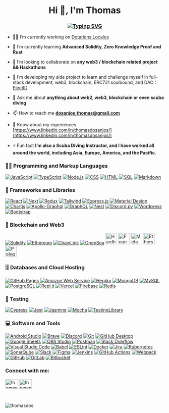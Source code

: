 <h1 align="center">Hi 👋, I'm <strong>Thomas</strong></h1>
<h3 align="center"> 
<a href="https://git.io/typing-svg"><img src="https://readme-typing-svg.herokuapp.com?font=Poppins&size=30&duration=2500&color=FFDE44&center=true&vCenter=true&multiline=true&repeat=false&width=620&height=100&lines=+A+passionate+Full+Stack+Web+Developer;%26%26+Blockchain+Developer" alt="Typing SVG" /></a>
</h3>

- 👨‍💻 I’m currently working on [Dotations Locales](https://gitlab.com/incubateur-territoires/startups/dotations-locales/dotations-locales-app)

- 🧠 I’m currently learning **Advanced Solidity, Zero Knowledge Proof and Rust**

- 🤝 I’m looking to collaborate on **any web3 / blockchain related project && Hackathons**

- 🌱 I’m developing my side project to learn and challenge myself in full-stack development, web3, blockchain, ERC721 soulbound, and DAO : [ElectID](https://github.com/ThomasDos/ElectID)

- 💬 Ask me about **anything about web2, web3, blockchain or even scuba diving**

- 📫 How to reach me **dosanjos.thomas@gmail.com**

- 📄 Know about my experiences [https://www.linkedin.com/in/thomasdosanjos/](https://www.linkedin.com/in/thomasdosanjos/)

- ⚡ Fun fact **I’m also a Scuba Diving Instructor, and I have worked all around the world, including Asia, Europe, America, and the Pacific.**



<h3>👨‍💻 Programming and Markup Languages</h3>

  <p>
      <a href="https://github.com/search?q=user%3AThomasDos+language%3Ajavascript"><img alt="JavaScript" src="https://img.shields.io/badge/JavaScript-F7DF1E.svg?logo=javascript&logoColor=black"></a>
      <a href="https://github.com/search?q=user%3AThomasDos+language%3AtypeScript"><img alt="TypeScript" src="https://img.shields.io/badge/TypeScript-007ACC.svg?logo=typescript&logoColor=white"></a>
      <a href="https://github.com/search?q=user%3AThomasDos+language%3Ajavascript"><img alt="Node.js" src="https://img.shields.io/badge/Node.js-43853D.svg?logo=node.js&logoColor=white"></a>
      <a href="https://github.com/search?q=user%3AThomasDos+language%3Acss"><img alt="CSS" src="https://img.shields.io/badge/CSS-1572B6.svg?logo=css3&logoColor=white"></a>
      <a href="https://github.com/search?q=user%3AThomasDos+language%3Ahtml"><img alt="HTML" src="https://img.shields.io/badge/HTML-E34F26.svg?logo=html5&logoColor=white"></a>
      <a href="https://github.com/search?q=user%3AThomasDos+language%3Asql"><img alt="SQL" src="https://custom-icon-badges.demolab.com/badge/SQL-025E8C.svg?logo=database&logoColor=white"></a>
      <a href="https://github.com/search?q=user%3AThomasDos+language%3Amarkdown"><img alt="Markdown" src="https://img.shields.io/badge/Markdown-000000.svg?logo=markdown&logoColor=white"></a>
  </p>


<h3>🧰 Frameworks and Libraries</h3>

  <p>
      <a href="https://github.com/search?q=user%3AThomasDos+language%3Atsx"><img alt="React" src="https://img.shields.io/badge/React-20232a.svg?logo=react&logoColor=%2361DAFB"></a>
      <a href="https://github.com/search?q=user%3AThomasDos+language%3Atsx"><img alt="Next" src="https://img.shields.io/badge/Next.js-000?logo=nextdotjs&logoColor=fff&style=Flat"></a>
      <a href="#"><img alt="Redux" src="https://img.shields.io/badge/redux-%23593d88.svg?style=flat&logo=redux&logoColor=white"></a>  
      <a href="#"><img alt="Tailwind" src="https://img.shields.io/badge/tailwindcss-%2338B2AC.svg?style=Flat&logo=tailwind-css&logoColor=white"></a>
      <a href="#"><img alt="Express.js" src="https://img.shields.io/badge/Express.js-404d59.svg?logo=express&logoColor=white"></a>
      <a href="#"><img alt="Material Design" src="https://img.shields.io/badge/Material%20Design-0081CB.svg?logo=material-design&logoColor=white"></a>
      <a href="#"><img alt="Chartjs" src="https://img.shields.io/badge/chart.js-F5788D.svg?style=flat&logo=chart.js&logoColor=white"></a>
      <a href="#"><img alt="Apollo-Graphql" src="https://img.shields.io/badge/-ApolloGraphQL-311C87?style=flat&logo=apollo-graphql"></a>
      <a href="#"><img alt="GraphQL" src="https://img.shields.io/badge/-GraphQL-E10098?style=flat&logo=graphql&logoColor=white"></a>
      <a href="#"><img alt="Nest" src="https://img.shields.io/badge/nestjs-%23E0234E.svg?style=flat&logo=nestjs&logoColor=white"></a>
      <a href="#"><img alt="Discord.py" src="https://custom-icon-badges.demolab.com/badge/Discord.py-0d1620.svg?logo=dpy"></a>
      <a href="#"><img alt="Wordpress" src="https://img.shields.io/badge/Wordpress-21759B?logo=wordpress&logoColor=white"></a>
      <a href="#"><img alt="Bootstrap" src="https://img.shields.io/badge/Bootstrap-7952B3.svg?logo=bootstrap&logoColor=white"></a>
  </p>


<h3>🔗 Blockchain and Web3</h3>

  <p>
    <a href="#"><img alt="Solidity" src="https://img.shields.io/badge/Solidity-%23363636.svg?style=flat&logo=solidity&logoColor=white"></a>
    <a href="#"><img alt="Ethereum" src="https://img.shields.io/badge/Ethereum-3C3C3D?style=flat&logo=Ethereum&logoColor=white"></a>
    <a href="#"><img alt="ChainLink" src="https://img.shields.io/badge/Chainlink-375BD2?style=flat&logo=Chainlink&logoColor=white"></a>
    <a href="#"><img alt="OpenSea" src="https://img.shields.io/badge/OpenSea-%232081E2.svg?style=flat&logo=opensea&logoColor=white"></a>
    <a href="https://hardhat.org/" target="_blank" rel="noreferrer"><img src="https://raw.githubusercontent.com/danielcranney/readme-generator/main/public/icons/skills/hardhat-colored.svg" width="36" height="36" alt="Hardhat" /></a>
    <a href="https://book.getfoundry.sh/" target="_blank" rel="noreferrer"><img src="https://assets-global.website-files.com/6364e65656ab107e465325d2/637aed6751438b58df4f23db_vsOHSnFCWFd7F4FKD3WyqVs5OL1bbnm-OYI7HxjENC8.png" width="36" height="36" alt="Foundry" /></a>
    <a href="https://metamask.io/" target="_blank" rel="noreferrer"><img src="https://raw.githubusercontent.com/danielcranney/readme-generator/main/public/icons/skills/metamask-colored.svg" width="36" height="36" alt="MetaMask" /></a>
    <a href="https://ethers.io" target="_blank" rel="noreferrer"><img src="https://raw.githubusercontent.com/danielcranney/readme-generator/main/public/icons/skills/ethers-colored.svg" width="36" height="36" alt="Ethers" /></a>
    <a href="https://polygon.technology/" target="_blank" rel="noreferrer"><img src="https://raw.githubusercontent.com/danielcranney/readme-generator/main/public/icons/skills/polygon-colored.svg" width="36" height="36" alt="Polygon" /></a>
  </p>


<h3>🗄️ Databases and Cloud Hosting</h3>

  <p>
    <a href="#"><img alt="GitHub Pages" src="https://img.shields.io/badge/GitHub%20Pages-327FC7.svg?logo=github&logoColor=white"></a>
    <a href="#"><img alt="Amazon Web Service" src="https://img.shields.io/badge/AWS-%23FF9900.svg?style=flat&logo=amazon-aws&logoColor=white"></a>
    <a href="#"><img alt="Heroku" src="https://img.shields.io/badge/Heroku-430098.svg?logo=heroku&logoColor=white"></a>
    <a href="#"><img alt="MongoDB" src ="https://img.shields.io/badge/MongoDB-4ea94b.svg?logo=mongodb&logoColor=white"></a>
    <a href="#"><img alt="MySQL" src="https://img.shields.io/badge/MySQL-00f.svg?logo=mysql&logoColor=white"></a>
    <a href="#"><img alt="PostgreSQL" src ="https://img.shields.io/badge/PostgreSQL-316192.svg?logo=postgresql&logoColor=white"></a>
    <a href="#"><img alt="Repl.it" src="https://img.shields.io/badge/Repl.it-0D101E.svg?logo=Replit&logoColor=white"></a>
    <a href="#"><img alt="Vercel" src="https://img.shields.io/badge/Vercel-000000.svg?logo=vercel&logoColor=white"></a>
    <a href="#"><img alt="Firebase" src="https://img.shields.io/badge/Firebase-039BE5?style=flat&logo=Firebase&logoColor=white"></a>
    <a href="#"><img alt="Redis" src="https://img.shields.io/badge/redis-%23DD0031.svg?style=flat&logo=redis&logoColor=white"></a>
</p>

<h3>🧪 Testing</h3>

<p>
    <a href="#"><img alt="Cypress" src="https://img.shields.io/badge/-cypress-%23E5E5E5?style=flat&logo=cypress&logoColor=058a5e"></a>
    <a href="#"><img alt="Jest" src="https://img.shields.io/badge/-jest-%23C21325?style=flat&logo=jest&logoColor=white"></a>
    <a href="#"><img alt="Jasmine" src="https://img.shields.io/badge/-Jasmine-%238A4182?style=flat&logo=Jasmine&logoColor=white"></a>
    <a href="#"><img alt="Mocha" src="https://img.shields.io/badge/-mocha-%238D6748?style=flat&logo=mocha&logoColor=white"></a>
    <a href="#"><img alt="TestingLibrary" src="https://img.shields.io/badge/-TestingLibrary-%23E33332?style=flat&logo=testing-library&logoColor=white"></a>
</p>  




<h3>💻 Software and Tools</h3>

<p>
    <a href="#"><img alt="Android Studio" src="https://img.shields.io/badge/Android%20Studio-008678.svg?logo=android-studio&logoColor=white"></a>
    <a href="#"><img alt="Brave" src="https://img.shields.io/badge/-Brave-FB542B?logo=brave&logoColor=white"></a>
    <a href="#"><img alt="Discord" src="https://img.shields.io/badge/-Discord-5865F2.svg?logo=discord&logoColor=white"></a>
    <a href="#"><img alt="Git" src="https://img.shields.io/badge/Git-F05033.svg?logo=git&logoColor=white"></a>
    <a href="#"><img alt="GitHub Desktop" src="https://img.shields.io/badge/GitHub%20Desktop-8034A9.svg?logo=github&logoColor=white"></a>
    <a href="#"><img alt="Google Sheets" src="https://img.shields.io/badge/Sheets-34A853.svg?logo=google%20sheets&logoColor=white"></a>
    <a href="#"><img alt="OBS Studio" src="https://img.shields.io/badge/-OBS-302E31?logo=obs-studio&logoColor=white"></a>
    <a href="#"><img alt="Postman" src="https://img.shields.io/badge/Postman-FF6C37?logo=postman&logoColor=white"></a>
    <a href="#"><img alt="Stack Overflow" src="https://img.shields.io/badge/-Stack%20Overflow-FE7A16?logo=stack-overflow&logoColor=white"></a>
    <a href="#"><img alt="Visual Studio Code" src="https://img.shields.io/badge/Visual%20Studio%20Code-0078d7.svg?logo=visual-studio-code&logoColor=white"></a>
    <a href="#"><img alt="Babel" src="https://img.shields.io/badge/Babel-F9DC3e?style=flat&logo=babel&logoColor=black"></a>
    <a href="#"><img alt="ESLint" src="https://img.shields.io/badge/ESLint-4B3263?style=flat&logo=eslint&logoColor=white"></a>
    <a href="#"><img alt="Docker" src="https://img.shields.io/badge/docker-%230db7ed.svg?style=flat&logo=docker&logoColor=white"></a>
    <a href="#"><img alt="Jira" src="https://img.shields.io/badge/jira-%230A0FFF.svg?style=flat&logo=jira&logoColor=white"></a>
    <a href="#"><img alt="Kubernetes" src="https://img.shields.io/badge/kubernetes-%23326ce5.svg?style=flat&logo=kubernetes&logoColor=white"></a>
    <a href="#"><img alt="SonarQube" src="https://img.shields.io/badge/SonarQube-black?style=flat&logo=sonarqube&logoColor=4E9BCD"></a>
    <a href="#"><img alt="Slack" src="https://img.shields.io/badge/Slack-4A154B?style=flat&logo=slack&logoColor=white"></a>
    <a href="#"><img alt="Figma" src="https://img.shields.io/badge/figma-%23F24E1E.svg?style=flat&logo=figma&logoColor=white"></a>
    <a href="#"><img alt="Jenkins" src="https://img.shields.io/badge/jenkins-%232C5263.svg?style=flat&logo=jenkins&logoColor=white"></a>
    <a href="#"><img alt="GitHub Actions" src="https://img.shields.io/badge/GitHub%20Actions-2671E5.svg?logo=github%20actions&logoColor=white"></a>
    <a href="#"><img alt="Webpack" src="https://img.shields.io/badge/webpack-%238DD6F9.svg?style=flat&logo=webpack&logoColor=black"></a>
    <a href="#"><img alt="GitHub" src="https://img.shields.io/badge/github-%23121011.svg?style=flat&logo=github&logoColor=white"></a>
    <a href="#"><img alt="GitLab" src="https://img.shields.io/badge/gitlab-%23181717.svg?style=flat&logo=gitlab&logoColor=white"></a>
    <a href="#"><img alt="Bitbucket" src="https://img.shields.io/badge/bitbucket-%230047B3.svg?style=flat&logo=bitbucket&logoColor=white"></a>
</p>  




<p>
<h3 align="left">Connect with me:</h3>

<p align="left">
<a href="https://twitter.com/thomas_dev_" target="blank"><img align="center" src="https://raw.githubusercontent.com/rahuldkjain/github-profile-readme-generator/master/src/images/icons/Social/twitter.svg" alt="thomas_dev_" height="30" width="40" /></a>
<a href="https://linkedin.com/in/thomasdosanjos" target="blank"><img align="center" src="https://raw.githubusercontent.com/rahuldkjain/github-profile-readme-generator/master/src/images/icons/Social/linked-in-alt.svg" alt="thomasdosanjos" height="30" width="40" /></a>
</p>
</p>

<br/>

<p><img align="left" src="https://github-readme-stats.vercel.app/api/top-langs?username=thomasdos&show_icons=true&locale=en&layout=compact" alt="thomasdos" /></p>

